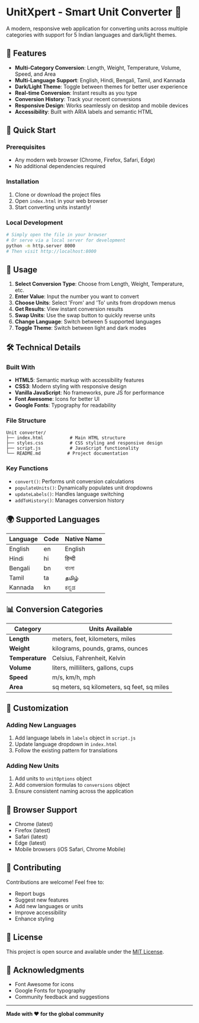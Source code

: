 # UnitXpert - Smart Unit Converter 🚀

A modern, responsive web application for converting units across multiple categories with support for 5 Indian languages and dark/light themes.

## 🌟 Features

- **Multi-Category Conversion**: Length, Weight, Temperature, Volume, Speed, and Area
- **Multi-Language Support**: English, Hindi, Bengali, Tamil, and Kannada
- **Dark/Light Theme**: Toggle between themes for better user experience
- **Real-time Conversion**: Instant results as you type
- **Conversion History**: Track your recent conversions
- **Responsive Design**: Works seamlessly on desktop and mobile devices
- **Accessibility**: Built with ARIA labels and semantic HTML

## 🚀 Quick Start

### Prerequisites
- Any modern web browser (Chrome, Firefox, Safari, Edge)
- No additional dependencies required

### Installation
1. Clone or download the project files
2. Open `index.html` in your web browser
3. Start converting units instantly!

### Local Development
```bash
# Simply open the file in your browser
# Or serve via a local server for development
python -m http.server 8000
# Then visit http://localhost:8000
```

## 📱 Usage

1. **Select Conversion Type**: Choose from Length, Weight, Temperature, etc.
2. **Enter Value**: Input the number you want to convert
3. **Choose Units**: Select 'From' and 'To' units from dropdown menus
4. **Get Results**: View instant conversion results
5. **Swap Units**: Use the swap button to quickly reverse units
6. **Change Language**: Switch between 5 supported languages
7. **Toggle Theme**: Switch between light and dark modes

## 🛠️ Technical Details

### Built With
- **HTML5**: Semantic markup with accessibility features
- **CSS3**: Modern styling with responsive design
- **Vanilla JavaScript**: No frameworks, pure JS for performance
- **Font Awesome**: Icons for better UI
- **Google Fonts**: Typography for readability

### File Structure
```
Unit converter/
├── index.html          # Main HTML structure
├── styles.css          # CSS styling and responsive design
├── script.js           # JavaScript functionality
└── README.md          # Project documentation
```

### Key Functions
- `convert()`: Performs unit conversion calculations
- `populateUnits()`: Dynamically populates unit dropdowns
- `updateLabels()`: Handles language switching
- `addToHistory()`: Manages conversion history

## 🌍 Supported Languages

| Language | Code | Native Name |
|----------|------|-------------|
| English  | en   | English     |
| Hindi    | hi   | हिन्दी       |
| Bengali  | bn   | বাংলা       |
| Tamil    | ta   | தமிழ்       |
| Kannada  | kn   | ಕನ್ನಡ        |

## 📊 Conversion Categories

| Category | Units Available |
|----------|-----------------|
| **Length** | meters, feet, kilometers, miles |
| **Weight** | kilograms, pounds, grams, ounces |
| **Temperature** | Celsius, Fahrenheit, Kelvin |
| **Volume** | liters, milliliters, gallons, cups |
| **Speed** | m/s, km/h, mph |
| **Area** | sq meters, sq kilometers, sq feet, sq miles |

## 🎨 Customization

### Adding New Languages
1. Add language labels in `labels` object in `script.js`
2. Update language dropdown in `index.html`
3. Follow the existing pattern for translations

### Adding New Units
1. Add units to `unitOptions` object
2. Add conversion formulas to `conversions` object
3. Ensure consistent naming across the application

## 🔧 Browser Support

- Chrome (latest)
- Firefox (latest)
- Safari (latest)
- Edge (latest)
- Mobile browsers (iOS Safari, Chrome Mobile)

## 🤝 Contributing

Contributions are welcome! Feel free to:
- Report bugs
- Suggest new features
- Add new languages or units
- Improve accessibility
- Enhance styling

## 📄 License

This project is open source and available under the [MIT License](LICENSE).

## 🙏 Acknowledgments

- Font Awesome for icons
- Google Fonts for typography
- Community feedback and suggestions

---

**Made with ❤️ for the global community**
